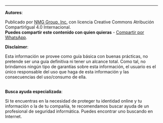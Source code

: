 ---------------------

**Autores**:

Publicado por [NMG Group, Inc.](https://nmg.systems) con licencia Creative Commons Atribución CompartirIgual 4.0 Internacional. <br />**Puedes compartir este contenido con quien quieras** - [Compartir por WhatsApp](https://api.whatsapp.com/send?text=https%3A%2F%2Fciberseguridadparahumanos.org%2F).

<aside class="warning">
<strong>Disclaimer</strong>:

Esta información se provee como guía básica con buenas prácticas, no pretende ser una guía definitiva ni tener un alcance total. Como tal, no brindamos ningún tipo de garantías sobre esta información, el usuario es el único responsable del uso que haga de esta información y las consecuencias del uso/consumo de ella.
<br />
<br />

<strong>Busca ayuda especializada</strong>:

Si te encuentras en la necesidad de proteger tu identidad online y tu información o la de tu compañía, te recomendamos buscar ayuda de un profesional de seguridad informática. Puedes encontrar uno buscando en Internet.

</aside>
